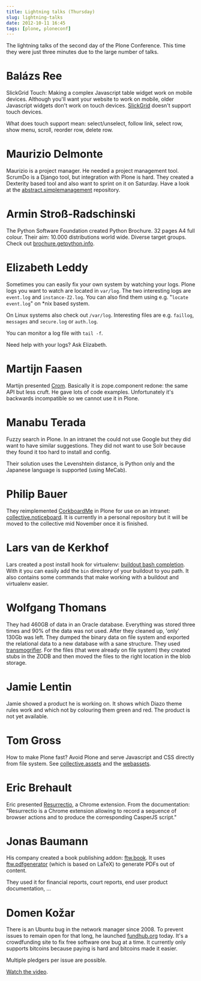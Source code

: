 ```yaml
---
title: Lightning talks (Thursday)
slug: lightning-talks
date: 2012-10-11 16:45
tags: [plone, ploneconf]
---
```


The lightning talks of the second day of the Plone Conference. This
time they were just three minutes due to the large number of talks.


# Balázs Ree

SlickGrid Touch: Making a complex Javascript table widget work on
mobile devices. Although you'll want your website to work on mobile,
older Javascript widgets don't work on touch
devices. [SlickGrid](http://github.com/mleibman/SlickGrid) doesn't
support touch devices.

What does touch support mean: select/unselect, follow link, select
row, show menu, scroll, reorder row, delete row.


# Maurizio Delmonte

Maurizio is a project manager. He needed a project management
tool. ScrumDo is a Django tool, but integration with Plone is hard.
They created a Dexterity based tool and also want to sprint on it on
Saturday. Have a look at the
[abstract.simplemanagement](https://github.com/abstract-open-solutions/abstract.simplemanagement)
repository.


# Armin Stroß-Radschinski

The Python Software Foundation created Python Brochure. 32 pages A4
full colour. Their aim: 10.000 distributions world wide. Diverse target
groups. Check out
[brochure.getpython.info](http://brochure.getpython.info/).


# Elizabeth Leddy

Sometimes you can easily fix your own system by watching your
logs. Plone logs you want to watch are located in `var/log`. The two
interesting logs are `event.log` and `instance-Z2.log`. You can also
find them using e.g. "`locate event.log`" on *nix based system.

On Linux systems also check out `/var/log`. Interesting files are
e.g. `faillog`, `messages` and `secure.log` or `auth.log`.

You can monitor a log file with `tail -f`.

Need help with your logs? Ask Elizabeth.


# Martijn Faasen

Martijn presented [Crom](https://github.com/faassen/crom). Basically
it is zope.component redone: the same API but less cruft. He gave lots
of code examples. Unfortunately it's backwards incompatible so we
cannot use it in Plone.


# Manabu Terada

Fuzzy search in Plone. In an intranet the could not use Google but
they did want to have similar suggestions. They did not want to use
Solr because they found it too hard to install and config.

Their solution uses the Levenshtein distance, is Python only and the
Japanese language is supported (using MeCab).


# Philip Bauer

They reimplemented [CorkboardMe](http://corkboard.me/) in Plone for
use on an intranet:
[collective.noticeboard](https://github.com/starzel/collective.noticeboard).
It is currently in a personal repository but it will be moved to the
collective mid November once it is finished.


# Lars van de Kerkhof

Lars created a post install hook for virtualenv:
[buildout bash completion](https://github.com/specialunderwear/buildout-bash-completion). With
it you can easily add the `bin` directory of your buildout to you
path. It also contains some commands that make working with a buildout
and virtualenv easier.


# Wolfgang Thomans

They had 460GB of data in an Oracle database. Everything was stored
three times and 90% of the data was not used. After they cleaned up,
'only' 130Gb was left. They dumped the binary data on file system and
exported the relational data to a new database with a sane
structure. They used
[transmogrifier](http://pypi.python.org/pypi/collective.transmogrifier/). For
the files (that were already on file system) they created stubs in the
ZODB and then moved the files to the right location in the blob
storage.


# Jamie Lentin

Jamie showed a product he is working on. It shows which Diazo theme
rules work and which not by colouring them green and red. The product
is not yet available.


# Tom Gross

How to make Plone fast? Avoid Plone and serve Javascript and CSS
directly from file system. See
[collective.assets](https://github.com/tomgross/collective.assets) and
the
[webassets](http://webassets.readthedocs.org/en/latest/index.html).


# Eric Brehault

Eric presented
[Resurrectio](https://github.com/ebrehault/resurrectio), a Chrome
extension. From the documentation: "Resurrectio is a Chrome extension
allowing to record a sequence of browser actions and to produce the
corresponding CasperJS script."


# Jonas Baumann

His company created a book publishing addon:
[ftw.book](https://github.com/4teamwork/ftw.book). It uses
[ftw.pdfgenerator](https://github.com/4teamwork/ftw.pdfgenerator)
(which is based on LaTeX) to generate PDFs out of content.

They used it for financial reports, court reports, end user product
documentation, ...


# Domen Kožar

There is an Ubuntu bug in the network manager since 2008. To prevent
issues to remain open for that long, he launched
[fundhub.org](https://fundhub.org/) today. It's a crowdfunding site to
fix free software one bug at a time. It currently only supports
bitcoins because paying is hard and bitcoins made it easier.

Multiple pledgers per issue are possible.

[Watch the video](http://www.youtube.com/watch?v=8JkmimHP8yw).
